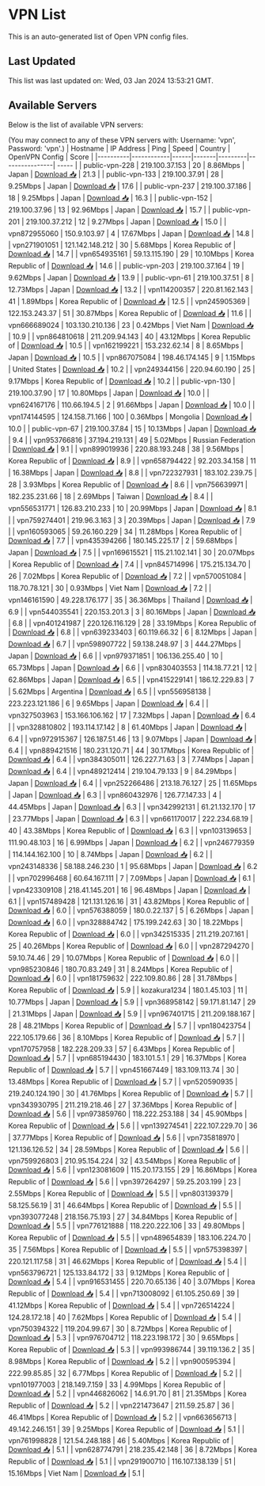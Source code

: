 # VPN List

This is an auto-generated list of Open VPN config files.

## Last Updated

This list was last updated on: Wed, 03 Jan 2024 13:53:21 GMT.

## Available Servers

Below is the list of available VPN servers:

(You may connect to any of these VPN servers with: Username: 'vpn', Password: 'vpn'.)
| Hostname | IP Address | Ping | Speed | Country | OpenVPN Config | Score |
|----------|------------|------|-------|---------|----------------| ----- |
| public-vpn-228 | 219.100.37.153 | 20 | 8.86Mbps | Japan | [Download 📥](./configs/server_0_JP.ovpn) | 21.3 |
| public-vpn-133 | 219.100.37.91 | 28 | 9.25Mbps | Japan | [Download 📥](./configs/server_1_JP.ovpn) | 17.6 |
| public-vpn-237 | 219.100.37.186 | 18 | 9.25Mbps | Japan | [Download 📥](./configs/server_2_JP.ovpn) | 16.3 |
| public-vpn-152 | 219.100.37.96 | 13 | 92.96Mbps | Japan | [Download 📥](./configs/server_3_JP.ovpn) | 15.7 |
| public-vpn-201 | 219.100.37.212 | 12 | 9.27Mbps | Japan | [Download 📥](./configs/server_4_JP.ovpn) | 15.0 |
| vpn872955060 | 150.9.103.97 | 4 | 17.67Mbps | Japan | [Download 📥](./configs/server_5_JP.ovpn) | 14.8 |
| vpn271901051 | 121.142.148.212 | 30 | 5.68Mbps | Korea Republic of | [Download 📥](./configs/server_6_KR.ovpn) | 14.7 |
| vpn654935161 | 59.13.115.190 | 29 | 10.10Mbps | Korea Republic of | [Download 📥](./configs/server_7_KR.ovpn) | 14.6 |
| public-vpn-203 | 219.100.37.164 | 19 | 9.62Mbps | Japan | [Download 📥](./configs/server_8_JP.ovpn) | 13.9 |
| public-vpn-61 | 219.100.37.51 | 8 | 12.73Mbps | Japan | [Download 📥](./configs/server_9_JP.ovpn) | 13.2 |
| vpn114200357 | 220.81.162.143 | 41 | 1.89Mbps | Korea Republic of | [Download 📥](./configs/server_10_KR.ovpn) | 12.5 |
| vpn245905369 | 122.153.243.37 | 51 | 30.87Mbps | Korea Republic of | [Download 📥](./configs/server_11_KR.ovpn) | 11.6 |
| vpn666689024 | 103.130.210.136 | 23 | 0.42Mbps | Viet Nam | [Download 📥](./configs/server_12_VN.ovpn) | 10.9 |
| vpn864810618 | 211.209.94.143 | 40 | 43.12Mbps | Korea Republic of | [Download 📥](./configs/server_13_KR.ovpn) | 10.5 |
| vpn162199221 | 153.232.62.14 | 8 | 8.65Mbps | Japan | [Download 📥](./configs/server_14_JP.ovpn) | 10.5 |
| vpn867075084 | 198.46.174.145 | 9 | 1.15Mbps | United States | [Download 📥](./configs/server_15_US.ovpn) | 10.2 |
| vpn249344156 | 220.94.60.190 | 25 | 9.17Mbps | Korea Republic of | [Download 📥](./configs/server_16_KR.ovpn) | 10.2 |
| public-vpn-130 | 219.100.37.90 | 17 | 10.80Mbps | Japan | [Download 📥](./configs/server_17_JP.ovpn) | 10.0 |
| vpn624167176 | 110.66.194.5 | 2 | 91.66Mbps | Japan | [Download 📥](./configs/server_18_JP.ovpn) | 10.0 |
| vpn174144595 | 124.158.71.166 | 100 | 0.36Mbps | Mongolia | [Download 📥](./configs/server_19_MN.ovpn) | 10.0 |
| public-vpn-67 | 219.100.37.84 | 15 | 10.13Mbps | Japan | [Download 📥](./configs/server_20_JP.ovpn) | 9.4 |
| vpn953766816 | 37.194.219.131 | 49 | 5.02Mbps | Russian Federation | [Download 📥](./configs/server_21_RU.ovpn) | 9.1 |
| vpn899019936 | 220.88.193.248 | 38 | 9.56Mbps | Korea Republic of | [Download 📥](./configs/server_22_KR.ovpn) | 8.9 |
| vpn658794422 | 92.203.34.158 | 11 | 16.38Mbps | Japan | [Download 📥](./configs/server_23_JP.ovpn) | 8.8 |
| vpn722327931 | 183.102.239.75 | 28 | 3.93Mbps | Korea Republic of | [Download 📥](./configs/server_24_KR.ovpn) | 8.6 |
| vpn756639971 | 182.235.231.66 | 18 | 2.69Mbps | Taiwan | [Download 📥](./configs/server_25_TW.ovpn) | 8.4 |
| vpn556531771 | 126.83.210.233 | 10 | 20.99Mbps | Japan | [Download 📥](./configs/server_26_JP.ovpn) | 8.1 |
| vpn759274401 | 219.96.3.163 | 3 | 20.39Mbps | Japan | [Download 📥](./configs/server_27_JP.ovpn) | 7.9 |
| vpn160593065 | 59.26.160.229 | 34 | 11.28Mbps | Korea Republic of | [Download 📥](./configs/server_28_KR.ovpn) | 7.7 |
| vpn435394266 | 180.145.225.17 | 2 | 59.68Mbps | Japan | [Download 📥](./configs/server_29_JP.ovpn) | 7.5 |
| vpn169615521 | 115.21.102.141 | 30 | 20.07Mbps | Korea Republic of | [Download 📥](./configs/server_30_KR.ovpn) | 7.4 |
| vpn845714996 | 175.215.134.70 | 26 | 7.02Mbps | Korea Republic of | [Download 📥](./configs/server_31_KR.ovpn) | 7.2 |
| vpn570051084 | 118.70.78.121 | 30 | 0.93Mbps | Viet Nam | [Download 📥](./configs/server_32_VN.ovpn) | 7.2 |
| vpn146161590 | 49.228.176.177 | 35 | 36.36Mbps | Thailand | [Download 📥](./configs/server_33_TH.ovpn) | 6.9 |
| vpn544035541 | 220.153.201.3 | 3 | 80.16Mbps | Japan | [Download 📥](./configs/server_34_JP.ovpn) | 6.8 |
| vpn401241987 | 220.126.116.129 | 28 | 33.19Mbps | Korea Republic of | [Download 📥](./configs/server_35_KR.ovpn) | 6.8 |
| vpn639233403 | 60.119.66.32 | 6 | 8.12Mbps | Japan | [Download 📥](./configs/server_36_JP.ovpn) | 6.7 |
| vpn598907722 | 59.138.248.97 | 3 | 444.27Mbps | Japan | [Download 📥](./configs/server_37_JP.ovpn) | 6.6 |
| vpn979371851 | 106.136.255.40 | 10 | 65.73Mbps | Japan | [Download 📥](./configs/server_38_JP.ovpn) | 6.6 |
| vpn830403553 | 114.18.77.21 | 12 | 62.86Mbps | Japan | [Download 📥](./configs/server_39_JP.ovpn) | 6.5 |
| vpn415229141 | 186.12.229.83 | 7 | 5.62Mbps | Argentina | [Download 📥](./configs/server_40_AR.ovpn) | 6.5 |
| vpn556958138 | 223.223.121.186 | 6 | 9.65Mbps | Japan | [Download 📥](./configs/server_41_JP.ovpn) | 6.4 |
| vpn327503963 | 153.166.106.162 | 17 | 7.32Mbps | Japan | [Download 📥](./configs/server_42_JP.ovpn) | 6.4 |
| vpn328810802 | 193.114.17.142 | 8 | 61.40Mbps | Japan | [Download 📥](./configs/server_43_JP.ovpn) | 6.4 |
| vpn972915367 | 126.187.51.46 | 13 | 9.07Mbps | Japan | [Download 📥](./configs/server_44_JP.ovpn) | 6.4 |
| vpn889421516 | 180.231.120.71 | 44 | 30.17Mbps | Korea Republic of | [Download 📥](./configs/server_45_KR.ovpn) | 6.4 |
| vpn384305011 | 126.227.71.63 | 3 | 7.74Mbps | Japan | [Download 📥](./configs/server_46_JP.ovpn) | 6.4 |
| vpn489212414 | 219.104.79.133 | 9 | 84.29Mbps | Japan | [Download 📥](./configs/server_47_JP.ovpn) | 6.4 |
| vpn252266486 | 213.18.76.127 | 25 | 11.65Mbps | Japan | [Download 📥](./configs/server_48_JP.ovpn) | 6.3 |
| vpn860432976 | 126.77.147.33 | 4 | 44.45Mbps | Japan | [Download 📥](./configs/server_49_JP.ovpn) | 6.3 |
| vpn342992131 | 61.21.132.170 | 17 | 23.77Mbps | Japan | [Download 📥](./configs/server_50_JP.ovpn) | 6.3 |
| vpn661170017 | 222.234.68.19 | 40 | 43.38Mbps | Korea Republic of | [Download 📥](./configs/server_51_KR.ovpn) | 6.3 |
| vpn103139653 | 111.90.48.103 | 16 | 6.99Mbps | Japan | [Download 📥](./configs/server_52_JP.ovpn) | 6.2 |
| vpn246779359 | 114.144.162.100 | 10 | 8.74Mbps | Japan | [Download 📥](./configs/server_53_JP.ovpn) | 6.2 |
| vpn243148336 | 58.188.246.230 | 1 | 95.68Mbps | Japan | [Download 📥](./configs/server_54_JP.ovpn) | 6.2 |
| vpn702996468 | 60.64.167.111 | 7 | 7.09Mbps | Japan | [Download 📥](./configs/server_55_JP.ovpn) | 6.1 |
| vpn423309108 | 218.41.145.201 | 16 | 96.48Mbps | Japan | [Download 📥](./configs/server_56_JP.ovpn) | 6.1 |
| vpn157489428 | 121.131.126.16 | 31 | 43.82Mbps | Korea Republic of | [Download 📥](./configs/server_57_KR.ovpn) | 6.0 |
| vpn576388059 | 180.0.22.137 | 5 | 6.26Mbps | Japan | [Download 📥](./configs/server_58_JP.ovpn) | 6.0 |
| vpn328884742 | 175.199.242.63 | 30 | 18.22Mbps | Korea Republic of | [Download 📥](./configs/server_59_KR.ovpn) | 6.0 |
| vpn342515335 | 211.219.207.161 | 25 | 40.26Mbps | Korea Republic of | [Download 📥](./configs/server_60_KR.ovpn) | 6.0 |
| vpn287294270 | 59.10.74.46 | 29 | 10.07Mbps | Korea Republic of | [Download 📥](./configs/server_61_KR.ovpn) | 6.0 |
| vpn985230846 | 180.70.83.249 | 31 | 8.24Mbps | Korea Republic of | [Download 📥](./configs/server_62_KR.ovpn) | 6.0 |
| vpn181759632 | 222.109.80.86 | 28 | 31.78Mbps | Korea Republic of | [Download 📥](./configs/server_63_KR.ovpn) | 5.9 |
| kozakura1234 | 180.1.45.103 | 11 | 10.77Mbps | Japan | [Download 📥](./configs/server_64_JP.ovpn) | 5.9 |
| vpn368958142 | 59.171.81.147 | 29 | 21.31Mbps | Japan | [Download 📥](./configs/server_65_JP.ovpn) | 5.9 |
| vpn967401715 | 211.209.188.167 | 28 | 48.21Mbps | Korea Republic of | [Download 📥](./configs/server_66_KR.ovpn) | 5.7 |
| vpn180423754 | 222.105.179.66 | 36 | 8.10Mbps | Korea Republic of | [Download 📥](./configs/server_67_KR.ovpn) | 5.7 |
| vpn170757958 | 182.228.209.33 | 57 | 6.43Mbps | Korea Republic of | [Download 📥](./configs/server_68_KR.ovpn) | 5.7 |
| vpn685194430 | 183.101.5.1 | 29 | 16.37Mbps | Korea Republic of | [Download 📥](./configs/server_69_KR.ovpn) | 5.7 |
| vpn451667449 | 183.109.113.74 | 30 | 13.48Mbps | Korea Republic of | [Download 📥](./configs/server_70_KR.ovpn) | 5.7 |
| vpn520590935 | 219.240.124.190 | 30 | 41.76Mbps | Korea Republic of | [Download 📥](./configs/server_71_KR.ovpn) | 5.7 |
| vpn343930795 | 211.219.218.46 | 27 | 37.36Mbps | Korea Republic of | [Download 📥](./configs/server_72_KR.ovpn) | 5.6 |
| vpn973859760 | 118.222.253.188 | 34 | 45.90Mbps | Korea Republic of | [Download 📥](./configs/server_73_KR.ovpn) | 5.6 |
| vpn139274541 | 222.107.229.70 | 36 | 37.77Mbps | Korea Republic of | [Download 📥](./configs/server_74_KR.ovpn) | 5.6 |
| vpn735818970 | 121.136.126.52 | 34 | 28.59Mbps | Korea Republic of | [Download 📥](./configs/server_75_KR.ovpn) | 5.6 |
| vpn759926803 | 210.95.154.224 | 32 | 43.54Mbps | Korea Republic of | [Download 📥](./configs/server_76_KR.ovpn) | 5.6 |
| vpn123081609 | 115.20.173.155 | 29 | 16.86Mbps | Korea Republic of | [Download 📥](./configs/server_77_KR.ovpn) | 5.6 |
| vpn397264297 | 59.25.203.199 | 23 | 2.55Mbps | Korea Republic of | [Download 📥](./configs/server_78_KR.ovpn) | 5.5 |
| vpn803139379 | 58.125.56.19 | 31 | 46.64Mbps | Korea Republic of | [Download 📥](./configs/server_79_KR.ovpn) | 5.5 |
| vpn393077248 | 218.156.75.193 | 27 | 34.84Mbps | Korea Republic of | [Download 📥](./configs/server_80_KR.ovpn) | 5.5 |
| vpn776121888 | 118.220.222.106 | 33 | 49.80Mbps | Korea Republic of | [Download 📥](./configs/server_81_KR.ovpn) | 5.5 |
| vpn489654839 | 183.106.224.70 | 35 | 7.56Mbps | Korea Republic of | [Download 📥](./configs/server_82_KR.ovpn) | 5.5 |
| vpn575398397 | 220.121.117.58 | 31 | 46.62Mbps | Korea Republic of | [Download 📥](./configs/server_83_KR.ovpn) | 5.4 |
| vpn563796721 | 125.133.84.172 | 33 | 9.12Mbps | Korea Republic of | [Download 📥](./configs/server_84_KR.ovpn) | 5.4 |
| vpn916531455 | 220.70.65.136 | 40 | 3.07Mbps | Korea Republic of | [Download 📥](./configs/server_85_KR.ovpn) | 5.4 |
| vpn713008092 | 61.105.250.69 | 39 | 41.12Mbps | Korea Republic of | [Download 📥](./configs/server_86_KR.ovpn) | 5.4 |
| vpn726514224 | 124.28.172.18 | 40 | 7.62Mbps | Korea Republic of | [Download 📥](./configs/server_87_KR.ovpn) | 5.4 |
| vpn750394322 | 119.204.99.67 | 30 | 8.72Mbps | Korea Republic of | [Download 📥](./configs/server_88_KR.ovpn) | 5.3 |
| vpn976704712 | 118.223.198.172 | 30 | 9.65Mbps | Korea Republic of | [Download 📥](./configs/server_89_KR.ovpn) | 5.3 |
| vpn993986744 | 39.119.136.2 | 35 | 8.98Mbps | Korea Republic of | [Download 📥](./configs/server_90_KR.ovpn) | 5.2 |
| vpn900595394 | 222.99.85.85 | 32 | 6.77Mbps | Korea Republic of | [Download 📥](./configs/server_91_KR.ovpn) | 5.2 |
| vpn101977003 | 218.149.7.159 | 33 | 4.99Mbps | Korea Republic of | [Download 📥](./configs/server_92_KR.ovpn) | 5.2 |
| vpn446826062 | 14.6.91.70 | 81 | 21.35Mbps | Korea Republic of | [Download 📥](./configs/server_93_KR.ovpn) | 5.2 |
| vpn221473647 | 211.59.25.87 | 36 | 46.41Mbps | Korea Republic of | [Download 📥](./configs/server_94_KR.ovpn) | 5.2 |
| vpn663656713 | 49.142.246.151 | 39 | 9.25Mbps | Korea Republic of | [Download 📥](./configs/server_95_KR.ovpn) | 5.1 |
| vpn761998828 | 121.54.248.188 | 46 | 5.40Mbps | Korea Republic of | [Download 📥](./configs/server_96_KR.ovpn) | 5.1 |
| vpn628774791 | 218.235.42.148 | 36 | 8.72Mbps | Korea Republic of | [Download 📥](./configs/server_97_KR.ovpn) | 5.1 |
| vpn291900710 | 116.107.138.139 | 51 | 15.16Mbps | Viet Nam | [Download 📥](./configs/server_98_VN.ovpn) | 5.1 |
